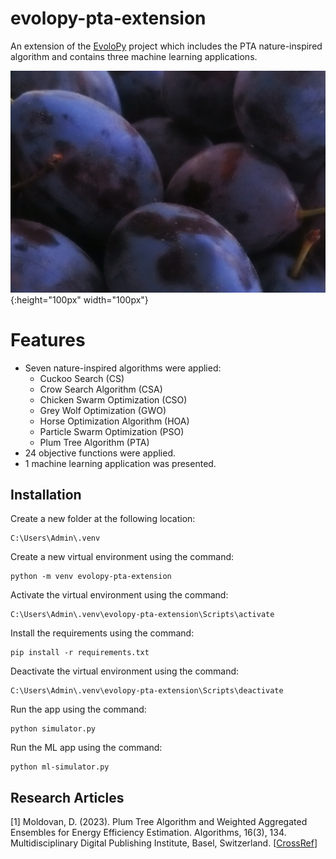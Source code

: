 # evolopy-pta-extension
An extension of the [EvoloPy](https://github.com/7ossam81/EvoloPy) project which includes the PTA nature-inspired algorithm and contains three machine learning applications.

![Plums](plums.jpg){:height="100px" width="100px"}

# Features

- Seven nature-inspired algorithms were applied:
  - Cuckoo Search (CS)
  - Crow Search Algorithm (CSA)
  - Chicken Swarm Optimization (CSO)
  - Grey Wolf Optimization (GWO)
  - Horse Optimization Algorithm (HOA)
  - Particle Swarm Optimization (PSO)
  - Plum Tree Algorithm (PTA)
- 24 objective functions were applied.
- 1 machine learning application was presented.

## Installation

Create a new folder at the following location:

    C:\Users\Admin\.venv

Create a new virtual environment using the command:

    python -m venv evolopy-pta-extension

Activate the virtual environment using the command:

    C:\Users\Admin\.venv\evolopy-pta-extension\Scripts\activate

Install the requirements using the command:

    pip install -r requirements.txt

Deactivate the virtual environment using the command:

    C:\Users\Admin\.venv\evolopy-pta-extension\Scripts\deactivate

Run the app using the command:

    python simulator.py

Run the ML app using the command:

    python ml-simulator.py

## Research Articles

[1] Moldovan, D. (2023). Plum Tree Algorithm and Weighted Aggregated Ensembles for Energy Efficiency Estimation. Algorithms, 16(3), 134. Multidisciplinary Digital Publishing Institute, Basel, Switzerland. [[CrossRef](https://www.mdpi.com/1999-4893/16/3/134)]
